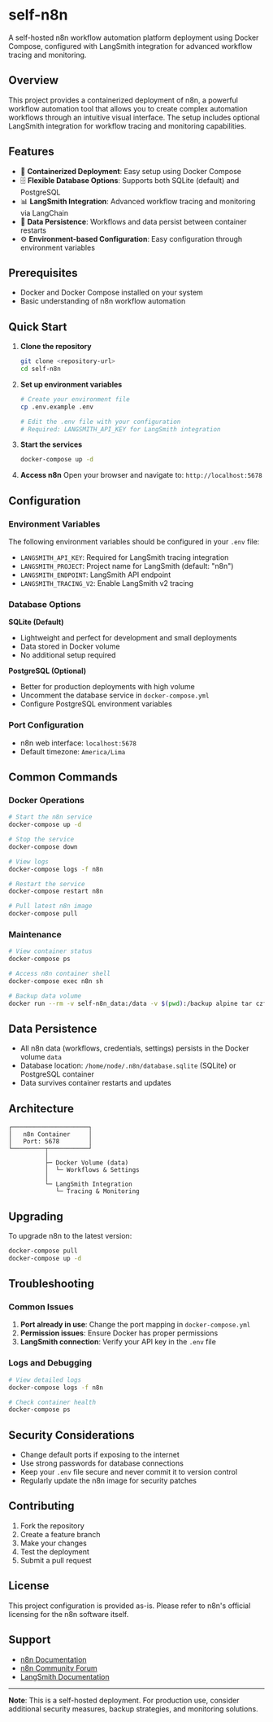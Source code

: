 # self-n8n

A self-hosted n8n workflow automation platform deployment using Docker Compose, configured with LangSmith integration for advanced workflow tracing and monitoring.

## Overview

This project provides a containerized deployment of n8n, a powerful workflow automation tool that allows you to create complex automation workflows through an intuitive visual interface. The setup includes optional LangSmith integration for workflow tracing and monitoring capabilities.

## Features

- 🐳 **Containerized Deployment**: Easy setup using Docker Compose
- 🗄️ **Flexible Database Options**: Supports both SQLite (default) and PostgreSQL
- 📊 **LangSmith Integration**: Advanced workflow tracing and monitoring via LangChain
- 🔄 **Data Persistence**: Workflows and data persist between container restarts
- ⚙️ **Environment-based Configuration**: Easy configuration through environment variables

## Prerequisites

- Docker and Docker Compose installed on your system
- Basic understanding of n8n workflow automation

## Quick Start

1. **Clone the repository**
   ```bash
   git clone <repository-url>
   cd self-n8n
   ```

2. **Set up environment variables**
   ```bash
   # Create your environment file
   cp .env.example .env
   
   # Edit the .env file with your configuration
   # Required: LANGSMITH_API_KEY for LangSmith integration
   ```

3. **Start the services**
   ```bash
   docker-compose up -d
   ```

4. **Access n8n**
   Open your browser and navigate to: `http://localhost:5678`

## Configuration

### Environment Variables

The following environment variables should be configured in your `.env` file:

- `LANGSMITH_API_KEY`: Required for LangSmith tracing integration
- `LANGSMITH_PROJECT`: Project name for LangSmith (default: "n8n")
- `LANGSMITH_ENDPOINT`: LangSmith API endpoint
- `LANGSMITH_TRACING_V2`: Enable LangSmith v2 tracing

### Database Options

**SQLite (Default)**
- Lightweight and perfect for development and small deployments
- Data stored in Docker volume
- No additional setup required

**PostgreSQL (Optional)**
- Better for production deployments with high volume
- Uncomment the database service in `docker-compose.yml`
- Configure PostgreSQL environment variables

### Port Configuration

- n8n web interface: `localhost:5678`
- Default timezone: `America/Lima`

## Common Commands

### Docker Operations

```bash
# Start the n8n service
docker-compose up -d

# Stop the service
docker-compose down

# View logs
docker-compose logs -f n8n

# Restart the service
docker-compose restart n8n

# Pull latest n8n image
docker-compose pull
```

### Maintenance

```bash
# View container status
docker-compose ps

# Access n8n container shell
docker-compose exec n8n sh

# Backup data volume
docker run --rm -v self-n8n_data:/data -v $(pwd):/backup alpine tar czf /backup/n8n-backup.tar.gz -C /data .
```

## Data Persistence

- All n8n data (workflows, credentials, settings) persists in the Docker volume `data`
- Database location: `/home/node/.n8n/database.sqlite` (SQLite) or PostgreSQL container
- Data survives container restarts and updates

## Architecture

```
┌─────────────────────┐
│   n8n Container     │
│   Port: 5678        │
└─────────┬───────────┘
          │
          ├─ Docker Volume (data)
          │  └─ Workflows & Settings
          │
          └─ LangSmith Integration
             └─ Tracing & Monitoring
```

## Upgrading

To upgrade n8n to the latest version:

```bash
docker-compose pull
docker-compose up -d
```

## Troubleshooting

### Common Issues

1. **Port already in use**: Change the port mapping in `docker-compose.yml`
2. **Permission issues**: Ensure Docker has proper permissions
3. **LangSmith connection**: Verify your API key in the `.env` file

### Logs and Debugging

```bash
# View detailed logs
docker-compose logs -f n8n

# Check container health
docker-compose ps
```

## Security Considerations

- Change default ports if exposing to the internet
- Use strong passwords for database connections
- Keep your `.env` file secure and never commit it to version control
- Regularly update the n8n image for security patches

## Contributing

1. Fork the repository
2. Create a feature branch
3. Make your changes
4. Test the deployment
5. Submit a pull request

## License

This project configuration is provided as-is. Please refer to n8n's official licensing for the n8n software itself.

## Support

- [n8n Documentation](https://docs.n8n.io/)
- [n8n Community Forum](https://community.n8n.io/)
- [LangSmith Documentation](https://docs.langsmith.com/)

---

**Note**: This is a self-hosted deployment. For production use, consider additional security measures, backup strategies, and monitoring solutions.
